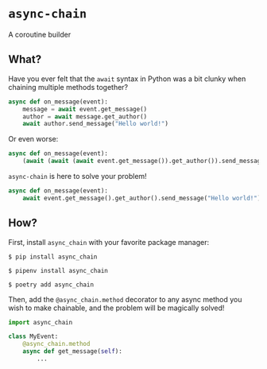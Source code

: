 # `async-chain`

A coroutine builder


## What?

Have you ever felt that the `await` syntax in Python was a bit clunky when chaining multiple methods together?

```python
async def on_message(event):
    message = await event.get_message()
    author = await message.get_author()
    await author.send_message("Hello world!")
```

Or even worse:

```python
async def on_message(event):
    (await (await (await event.get_message()).get_author()).send_message("Hello world!"))
```

`async-chain` is here to solve your problem!

```python
async def on_message(event):
    await event.get_message().get_author().send_message("Hello world!")
```


## How?

First, install `async_chain` with your favorite package manager:

```console
$ pip install async_chain
```
```console
$ pipenv install async_chain
```
```console
$ poetry add async_chain
```

Then, add the `@async_chain.method` decorator to any async method you wish to make chainable, and the problem will be 
magically solved!

```python
import async_chain

class MyEvent:
    @async_chain.method
    async def get_message(self):
        ...
```
